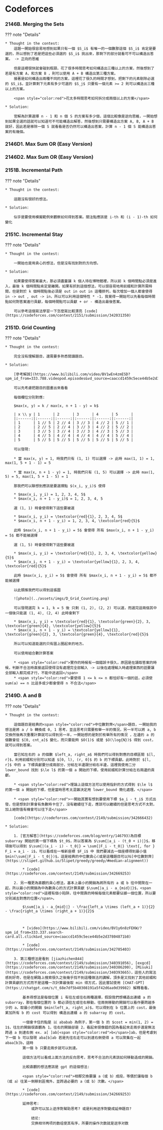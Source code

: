 # Codeforces


### 2146B. Merging the Sets

??? note "Details"    
    
    * Thought in the contest:
        這題一開始很容易地想到如果只有一個 $S_i$ 有唯一的一個數那這個 $S_i$ 肯定是要選的，所以想到了若是把這些必須選的 $S_i$ 挑出來，那剩下的部分就看可不可以構造出答案。 -> 正向的思維

        但是這裡很快就會碰到瓶頸，花了很多時間思考如何構造出三種以上的方案，然後想到了若是有方案 A，和方案 B ，則可以使用 A + B 構造出第三種方案。
        接著是如何構造出兩種不同的方案，這裡花了很久的時間才想到，把剩下的元素剔除必選的 $S_i$，並計算剩下元素有多少可選的 $S_j$ 只要有一個元素 >= 2 則可以構造出三種以上的方案。

        <span style="color:red">花太多時間思考如何拆分成兩個以上的方案</span>

    * Solution:

        官解為計算選擇 n - 1 和 n 個 S 的方案有多少個，這個比較像是逆向思維，一開始想到如果全選的話就可以知道可不可能構造出解答，然後想到只需要構造出方案 A, B, A + B 就好，因此若是移除一個 S 就看看是否仍然可以構造出答案，計算 n - 1 個 S 能構造出答案的有幾個。


### 2146D1. Max Sum OR (Easy Version)

### 2146D2. Max Sum OR (Easy Version)

### 2151B. Incremental Path

??? note "Details"

    * Thought in the contest:
        
        這題沒有很好的想法。
    
    * Solution:

        似乎是要使用模擬範例來觀察如何得到答案。關注點應該是 i-th 和 (i - 1)-th 如何變化


### 2151C. Incremental Stay

??? note "Details"

    * Thought in the contest:
    
        一開始也是用貪心的想法，但是沒有找到對的方向想。
    
    * Solution:

        如果要使得答案最大，那必須盡量讓 k 個人待在博物館裡，所以前 k 個時間點必須是進入，最後 k 個時間點肯定是離開。如果有抓到這個想法，可以很容易地用前綴和計算所需時間，但是對於 k 個時間點後必須是 out in out in 這種排列，每次增加一個人都會使得 in -> out , out -> in，所以可以利用這個特性 * -1，我覺得一開始可以先看每個時間點如何對答案進行貢獻，每個時間點可以貢獻 + or - 構造出最後答案。

        可以參考這個寫法學習一下怎麼寫比較漂亮 [code](https://codeforces.com/contest/2151/submission/342031350)

### 2151D. Grid Counting

??? note "Details"

    * Thought in the contest:

        完全沒有理解題目，還需要多熟悉閱讀題目。

    * Solution:

        [參考解說](https://www.bilibili.com/video/BV1wEn4zmESD?spm_id_from=333.788.videopod.episodes&vd_source=caaccd1459c5ece44b5e2d37804871b8&p=4)

        可以先考慮把題目的圖畫出來看看

        每個欄位分別對應:
        
        $max(x, y) = k / max(x, n + 1 - y) = k$ 

        | x \\ y | 1      | 2      | 3      | 4      | 5      |
        |:------:|:------:|:------:|:------:|:------:|:------:|
        | 1      | 1 // 5 | 2 // 4 | 3 // 3 | 4 // 2 | 5 // 1 |
        | 2      | 2 // 5 | 2 // 4 | 3 // 3 | 4 // 2 | 5 // 2 |
        | 3      | 3 // 5 | 3 // 4 | 3 // 3 | 4 // 3 | 5 // 3 |
        | 4      | 4 // 5 | 4 // 4 | 4 // 4 | 4 // 4 | 5 // 4 |
        | 5      | 5 // 5 | 5 // 5 | 5 // 5 | 5 // 5 | 5 // 5 |

        可以發現:
        
        * 當 max(x, y) = 1, 時我們只有 (1, 1) 可以選擇 -> 此時 max(1, 1) = 1, max(1, 5 + 1 - 1) = 5

        * 當 max(x, n + 1 - y) = 1, 時我們只有 (1, 5) 可以選擇 -> 此時 max(1, 5) = 5, max(1, 5 + 1 - 5) = 1

        那我們可以聯想到應該是要選擇點 $(x_i, y_i)$ 使得

        * $max(x_i, y_i) = 1, 2, 3, 4, 5$
        * $max(x_i, n + 1 - y_i)$ = 1, 2, 3, 4, 5

        選 (1, 1) 時會使得剩下這些要被選

        * $max(x_i, y_i) = \textcolor{red}{1}, 2, 3, 4, 5$
        * $max(x_i, n + 1 - y_i) = 1, 2, 3, 4, \textcolor{red}{5}$

        此時 $max(x_i, n + 1 - y_i) = 5$ 會使得 所有 $max(x_i, n + 1 - y_i) = 5$ 都不能被選擇

        選 (1, 5) 時會使得剩下這些要被選

        * $max(x_i, y_i) = \textcolor{red}{1}, 2, 3, 4, \textcolor{yellow}{5}$
        * $max(x_i, n + 1 - y_i) = \textcolor{yellow}{1}, 2, 3, 4, \textcolor{red}{5}$

        此時 $max(x_i, y_i) = 5$ 會使得 所有 $max(x_i, n + 1 - y_i) = 5$ 都不能被選擇

        以此類推我們可以得到這張圖

        ![photo](../assets/imgs/D_Grid_Counting.png)

        可以發現選完 k = 1, k = 5 後 只剩 (1, 2), (2, 2) 可以選，而選完這兩個其中一個後只能選 (1, 4), (2, 4) 此時會剩下

        * $max(x_i, y_i) = \textcolor{red}{1}, \textcolor{green}{2}, 3, \textcolor{green}{4}, \textcolor{yellow}{5}$
        * $max(x_i, n + 1 - y_i) = \textcolor{yellow}{1}, \textcolor{green}{2}, 3, \textcolor{green}{4}, \textcolor{red}{5}$

        所以可以知道能選的只有圖上圈起來的地方。

        可以使用組合數計算答案

        * <span style="color:red">實作的時候有一個錯誤卡很久，原因是在讀取答案的時候，判斷不合法時直接返回使得沒有處理完全部輸入 -> 以後在處理輸入時處理東西的話要讓全部輸入都完成才行，不能中途返回</span>
        * <span style="color:red">要使得 1 <= k <= n 都恰好有一個的話，必須使 sum(a) == n 比這多或少都會使得 n 不合法</span>

### 2149D. A and B

??? note "Details"

    * Thought in the contest:

        這個題目是經典的<span style="color:red">中位數對齊</span>題目，一開始我的想法是將 a / b 轉換成 0, 1 思考，並且思考只需要枚舉一半的情況，另一半可以將 a, b 交換然後再次重覆計算就可以得到另一半，一開始想的是對於枚舉所有的情況 ，左邊的 a 的個數會從 $[0, cnt_a]$ 變化，而只要能夠 $O(1)$ 或是 $O(\log{N})$ 得到 cost，就可以得到答案。

        當已知左右的 a 的個數 $left_a, right_a$ 時我們可以得到對應的目標區間 $[l, r]$，利用前綴和分別可以知道 $[0, l), (r, 0]$ 的 b 的下標貢獻。此時對於 $[l, r]$ 中的 a 下標貢獻要分成兩部分，分給左半邊跟分給右半邊，這裡我使用二分 lower_bound 找到 $\le l$ 的第一個 a 開始的下標，使用前綴和計算分給左右兩邊的貢獻。
        
        * <span style="color:red">理論上這個方法可以使用指針的方式得到 $\le l$ 的第一個 a 開始的下標，但是當時思考太混雜決定用 lower_bound 簡化處理。</span>

        * <span style="color:red">一開始其實有想到要使用下標 $a_i - t_i$ 方式出發，但是想到計算會有負數時卡住了，沒有繼續往下走，應該可以繼續的但是思考方式不太對，加上絕對值有機會可以往下走</span>

        [code](https://codeforces.com/contest/2149/submission/342666432)

    * Solution:

        1. [官方解答](https://codeforces.com/blog/entry/146793)為目標 subarray 開始的第一個下標為 $t_0$，所以答案為 $\sum{|a_i - (t_0 + i)|}$，移項後可以得到 $\sum{|(a_i - i) - t_0|} = \sum{|F_i - t_0|} \text{, for } F_i = a_i - i$，可以看成在一堆新座標 $F_i$ 中 我們要減去一個座標得到最小值 $min(\sum{|F_i - t_0|})$，這是經典的中位數貪心(或是這種題目可以叫[中位數對齊](https://slipet.github.io/5lipet/greedy/greedy/#median-alignment))

            * [code](https://codeforces.com/contest/2149/submission/342669253)

        2. 另一種更為直觀的貪心想法，基本上最小的開銷為將所有的 a 或 b 往中間聚在一起，所以最小的開銷為中為數貪心的方式計算貢獻 $\sum{|a_i - a_{mid}|}$，<span style="color:red">這裡有個小陷阱，往中間靠的時候每個元素都要佔據一個位置，所以要分別減去對應的位置</span>。
        
            $\sum{|a_i - a_{mid}|} - \frac{left_a \times (left_a + 1)}{2} - \frac{right_a \times (right_a + 1)}{2}$



            * [video](https://www.bilibili.com/video/BV1y6n8zFEKW/?spm_id_from=333.337.search-card.all.click&vd_source=caaccd1459c5ece44b5e2d37804871b8)

            * [code](https://codeforces.com/contest/2149/submission/342785403)

        3. 第三種想法是看到 [jiazhichen844](https://codeforces.com/contest/2149/submission/340391056), [exgcd](https://codeforces.com/contest/2149/submission/340386200), [Misuki](https://codeforces.com/contest/2149/submission/340393665)，這些人的寫法感到好奇，但是在網路上搜索很久之後幾乎找不到這種做法的講解，頂多是又找到了其他前綴和計算貢獻的方式而不是這種一次計算最後取 min 得方式，因此嘗試使用 [CHAT-GPT](https://chatgpt.com/s/t_68e7df5b40308191a5f42d6aa9d39982) 解釋看看。
        
            基本得想法是每個位置 i 有往左或往右兩種選擇，假設我們想構造出連續 a 的 subarray，那在每個位置的 b 都必須往左或往右移動，往兩側移動的開銷可以看作要跨越多少的 a，取最小的開銷 $min(left_a, right_a)$，可以得到在 b 位置上的 cost，最後累加所有 b 的 cost 可以得到 構造出連續 a 的 subarray 的 cost。

            一個會卡住的點是 以 ababab 為例子，第一個 b 的 $cost = min(1, 2) = 1$，往左的開銷很直觀為 1，往右的開銷卻是 2，看起來很像錯的因為看起來走兩步還是無法跨過 a 到達右側 ex. a[ ]ab[<span style="color:red">b</span>]ab，但是考慮到下一個 b 可以發現 aba[b]ab 若是先往右走可以到達右側使得 a 可以聚集在一起 abaa[b]b，這時
            第一個 b 只要走兩步就可以到達。

            這個方法可以看成上面方法的反向思考，思考不合法的元素該如何移動造成的開銷。

            比較直觀的想法應該是 gpt 的這個想法:

            <span style="color:red">相鄰交換要讓 a（或 b）成段，等價於讓每個 b（或 a）往某一側移到區塊外，並跨過必要的 a（或 b）次數。</span>

            * [code](https://codeforces.com/contest/2149/submission/342669253)

            延伸思考:
                或許可以加上逆序對幫助思考? 或是利用逆序對變成延伸題目?

                结论:
                交换相邻两项的数组使其有序，所要的操作次数就是逆序对数


